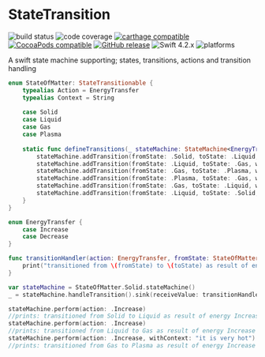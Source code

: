 # StateTransition
![build status](https://travis-ci.org/nicholascross/StateTransition.svg?branch=master)
![code coverage](https://img.shields.io/codecov/c/github/nicholascross/StateTransition.svg)
[![carthage compatible](https://img.shields.io/badge/Carthage-compatible-4BC51D.svg?style=flat)](https://github.com/Carthage/Carthage) 
[![CocoaPods compatible](https://img.shields.io/cocoapods/v/StateTransition.svg)](https://cocoapods.org/pods/StateTransition) 
[![GitHub release](https://img.shields.io/github/release/nicholascross/StateTransition.svg)](https://github.com/nicholascross/StateTransition/releases) 
![Swift 4.2.x](https://img.shields.io/badge/Swift-4.2.x-orange.svg) 
![platforms](https://img.shields.io/badge/platforms-iOS%20%7C%20OS%20X%20%7C%20watchOS%20%7C%20tvOS%20-lightgrey.svg)

A swift state machine supporting; states, transitions, actions and transition handling

```swift
enum StateOfMatter: StateTransitionable {
    typealias Action = EnergyTransfer
    typealias Context = String
    
    case Solid
    case Liquid
    case Gas
    case Plasma
    
    static func defineTransitions(_ stateMachine: StateMachine<EnergyTransfer, StateOfMatter, String>.TransitionBuilder) {
        stateMachine.addTransition(fromState: .Solid, toState: .Liquid, when: .Increase)
        stateMachine.addTransition(fromState: .Liquid, toState: .Gas, when: .Increase)
        stateMachine.addTransition(fromState: .Gas, toState: .Plasma, when: .Increase)
        stateMachine.addTransition(fromState: .Plasma, toState: .Gas, when: .Decrease)
        stateMachine.addTransition(fromState: .Gas, toState: .Liquid, when: .Decrease)
        stateMachine.addTransition(fromState: .Liquid, toState: .Solid, when: .Decrease)
    }
}

enum EnergyTransfer {
    case Increase
    case Decrease
}

func transitionHandler(action: EnergyTransfer, fromState: StateOfMatter, toState: StateOfMatter, context: String?)->() {
    print("transitioned from \(fromState) to \(toState) as result of energy \(action) - \(context ?? "no context")")
}

var stateMachine = StateOfMatter.Solid.stateMachine()
_ = stateMachine.handleTransition().sink(receiveValue: transitionHandler)

stateMachine.perform(action: .Increase)
//prints: transitioned from Solid to Liquid as result of energy Increase - no context
stateMachine.perform(action: .Increase)
//prints: transitioned from Liquid to Gas as result of energy Increase - no context
stateMachine.perform(action: .Increase, withContext: "it is very hot")
//prints: transitioned from Gas to Plasma as result of energy Increase - it is very hot
```
